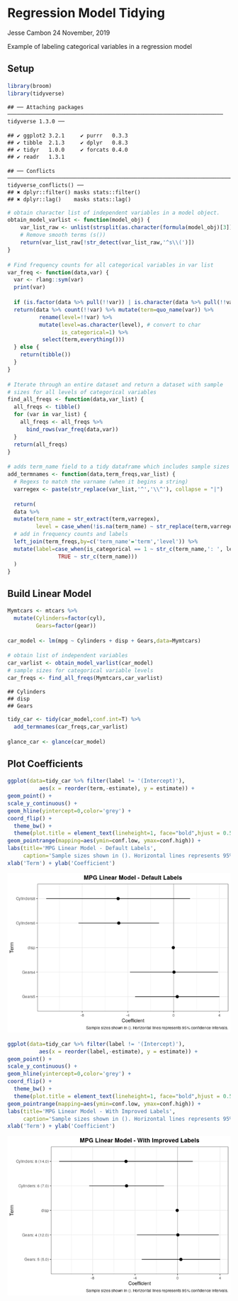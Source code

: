 Regression Model Tidying
================
Jesse Cambon
24 November, 2019

Example of labeling categorical variables in a regression model

## Setup

``` r
library(broom)
library(tidyverse)
```

    ## ── Attaching packages ──────────────────────────────────────────────────────────────────── tidyverse 1.3.0 ──

    ## ✔ ggplot2 3.2.1     ✔ purrr   0.3.3
    ## ✔ tibble  2.1.3     ✔ dplyr   0.8.3
    ## ✔ tidyr   1.0.0     ✔ forcats 0.4.0
    ## ✔ readr   1.3.1

    ## ── Conflicts ─────────────────────────────────────────────────────────────────────── tidyverse_conflicts() ──
    ## ✖ dplyr::filter() masks stats::filter()
    ## ✖ dplyr::lag()    masks stats::lag()

``` r
# obtain character list of independent variables in a model object. 
obtain_model_varlist <- function(model_obj) {
    var_list_raw <- unlist(strsplit(as.character(formula(model_obj)[3]),split=' \\+ '))
    # Remove smooth terms (s())
    return(var_list_raw[!str_detect(var_list_raw,'^s\\(')])
}

# Find frequency counts for all categorical variables in var list
var_freq <- function(data,var) {
  var <- rlang::sym(var)
  print(var)

  if (is.factor(data %>% pull(!!var)) | is.character(data %>% pull(!!var))) {
  return(data %>% count(!!var) %>% mutate(term=quo_name(var)) %>%
          rename(level=!!var) %>%
          mutate(level=as.character(level), # convert to char
                 is_categorical=1) %>%
           select(term,everything()))
  } else {
    return(tibble())
  }
}

# Iterate through an entire dataset and return a dataset with sample
# sizes for all levels of categorical variables
find_all_freqs <- function(data,var_list) {
  all_freqs <- tibble()
  for (var in var_list) {
    all_freqs <- all_freqs %>%
      bind_rows(var_freq(data,var))
  }
  return(all_freqs)
}

# adds term_name field to a tidy dataframe which includes sample sizes
add_termnames <- function(data,term_freqs,var_list) {
  # Regexs to match the varname (when it begins a string)
  varregex <- paste(str_replace(var_list,'^','\\^'), collapse = "|")

  return(
  data %>%
  mutate(term_name = str_extract(term,varregex),
         level = case_when(!is.na(term_name) ~ str_replace(term,varregex,""))) %>%
  # add in frequency counts and labels
  left_join(term_freqs,by=c('term_name'='term','level')) %>%
  mutate(label=case_when(is_categorical == 1 ~ str_c(term_name,': ', level,' (',scales::comma(n),')'),
                TRUE ~ str_c(term_name)))
  )
}
```

## Build Linear Model

``` r
Mymtcars <- mtcars %>%
  mutate(Cylinders=factor(cyl),
         Gears=factor(gear))

car_model <- lm(mpg ~ Cylinders + disp + Gears,data=Mymtcars)

# obtain list of independent variables 
car_varlist <- obtain_model_varlist(car_model)
# sample sizes for categorical variable levels
car_freqs <- find_all_freqs(Mymtcars,car_varlist)
```

    ## Cylinders
    ## disp
    ## Gears

``` r
tidy_car <- tidy(car_model,conf.int=T) %>%
  add_termnames(car_freqs,car_varlist)

glance_car <- glance(car_model)
```

## Plot Coefficients

``` r
ggplot(data=tidy_car %>% filter(label != '(Intercept)'),
          aes(x = reorder(term,-estimate), y = estimate)) +
geom_point() +
scale_y_continuous() +
geom_hline(yintercept=0,color='grey') +
coord_flip() +
  theme_bw() +
  theme(plot.title = element_text(lineheight=1, face="bold",hjust = 0.5)) +
geom_pointrange(mapping=aes(ymin=conf.low, ymax=conf.high)) + 
labs(title='MPG Linear Model - Default Labels',
     caption='Sample sizes shown in (). Horizontal lines represents 95% confidence intervals.') +
xlab('Term') + ylab('Coefficient')
```

![](../rmd_images/Regression-Model-Tidying/unnamed-chunk-3-1.png)<!-- -->

``` r
ggplot(data=tidy_car %>% filter(label != '(Intercept)'),
          aes(x = reorder(label,-estimate), y = estimate)) +
geom_point() +
scale_y_continuous() +
geom_hline(yintercept=0,color='grey') +
coord_flip() +
  theme_bw() +
  theme(plot.title = element_text(lineheight=1, face="bold",hjust = 0.5)) +
geom_pointrange(mapping=aes(ymin=conf.low, ymax=conf.high)) + 
labs(title='MPG Linear Model - With Improved Labels',
     caption='Sample sizes shown in (). Horizontal lines represents 95% confidence intervals.') +
xlab('Term') + ylab('Coefficient')
```

![](../rmd_images/Regression-Model-Tidying/unnamed-chunk-3-2.png)<!-- -->
